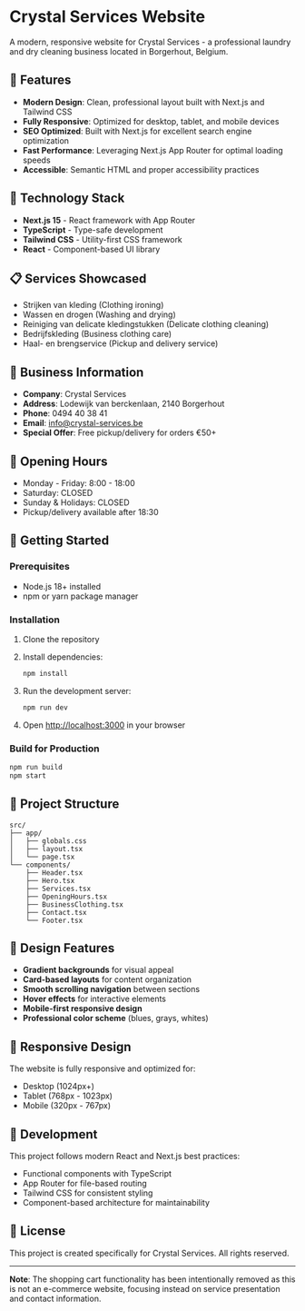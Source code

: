 # Crystal Services Website

A modern, responsive website for Crystal Services - a professional laundry and dry cleaning business located in Borgerhout, Belgium.

## 🌟 Features

- **Modern Design**: Clean, professional layout built with Next.js and Tailwind CSS
- **Fully Responsive**: Optimized for desktop, tablet, and mobile devices
- **SEO Optimized**: Built with Next.js for excellent search engine optimization
- **Fast Performance**: Leveraging Next.js App Router for optimal loading speeds
- **Accessible**: Semantic HTML and proper accessibility practices

## 🚀 Technology Stack

- **Next.js 15** - React framework with App Router
- **TypeScript** - Type-safe development
- **Tailwind CSS** - Utility-first CSS framework
- **React** - Component-based UI library

## 📋 Services Showcased

- Strijken van kleding (Clothing ironing)
- Wassen en drogen (Washing and drying)
- Reiniging van delicate kledingstukken (Delicate clothing cleaning)
- Bedrijfskleding (Business clothing care)
- Haal- en brengservice (Pickup and delivery service)

## 🏢 Business Information

- **Company**: Crystal Services
- **Address**: Lodewijk van berckenlaan, 2140 Borgerhout
- **Phone**: 0494 40 38 41
- **Email**: info@crystal-services.be
- **Special Offer**: Free pickup/delivery for orders €50+

## 📅 Opening Hours

- Monday - Friday: 8:00 - 18:00
- Saturday: CLOSED
- Sunday & Holidays: CLOSED
- Pickup/delivery available after 18:30

## 🚀 Getting Started

### Prerequisites

- Node.js 18+ installed
- npm or yarn package manager

### Installation

1. Clone the repository
2. Install dependencies:
   ```bash
   npm install
   ```

3. Run the development server:
   ```bash
   npm run dev
   ```

4. Open [http://localhost:3000](http://localhost:3000) in your browser

### Build for Production

```bash
npm run build
npm start
```

## 📁 Project Structure

```
src/
├── app/
│   ├── globals.css
│   ├── layout.tsx
│   └── page.tsx
└── components/
    ├── Header.tsx
    ├── Hero.tsx
    ├── Services.tsx
    ├── OpeningHours.tsx
    ├── BusinessClothing.tsx
    ├── Contact.tsx
    └── Footer.tsx
```

## 🎨 Design Features

- **Gradient backgrounds** for visual appeal
- **Card-based layouts** for content organization
- **Smooth scrolling navigation** between sections
- **Hover effects** for interactive elements
- **Mobile-first responsive design**
- **Professional color scheme** (blues, grays, whites)

## 📱 Responsive Design

The website is fully responsive and optimized for:
- Desktop (1024px+)
- Tablet (768px - 1023px)
- Mobile (320px - 767px)

## 🔧 Development

This project follows modern React and Next.js best practices:
- Functional components with TypeScript
- App Router for file-based routing
- Tailwind CSS for consistent styling
- Component-based architecture for maintainability

## 📄 License

This project is created specifically for Crystal Services. All rights reserved.

---

**Note**: The shopping cart functionality has been intentionally removed as this is not an e-commerce website, focusing instead on service presentation and contact information.
